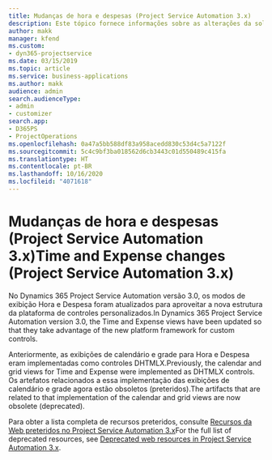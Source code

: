 ```yaml
---
title: Mudanças de hora e despesas (Project Service Automation 3.x)
description: Este tópico fornece informações sobre as alterações da solução para Hora e Despesa.
author: makk
manager: kfend
ms.custom:
- dyn365-projectservice
ms.date: 03/15/2019
ms.topic: article
ms.service: business-applications
ms.author: makk
audience: admin
search.audienceType:
- admin
- customizer
search.app:
- D365PS
- ProjectOperations
ms.openlocfilehash: 0a47a5bb588df83a958acedd830c53d4c5a7122f
ms.sourcegitcommit: 5c4c9bf3ba018562d6cb3443c01d550489c415fa
ms.translationtype: HT
ms.contentlocale: pt-BR
ms.lasthandoff: 10/16/2020
ms.locfileid: "4071618"
---
```

# <a name="time-and-expense-changes-project-service-automation-3x"></a><span data-ttu-id="dd421-103">Mudanças de hora e despesas (Project Service Automation 3.x)</span><span class="sxs-lookup"><span data-stu-id="dd421-103">Time and Expense changes (Project Service Automation 3.x)</span></span>

<span data-ttu-id="dd421-104">No Dynamics 365 Project Service Automation versão 3.0, os modos de exibição Hora e Despesa foram atualizados para aproveitar a nova estrutura da plataforma de controles personalizados.</span><span class="sxs-lookup"><span data-stu-id="dd421-104">In Dynamics 365 Project Service Automation version 3.0, the Time and Expense views have been updated so that they take advantage of the new platform framework for custom controls.</span></span>

<span data-ttu-id="dd421-105">Anteriormente, as exibições de calendário e grade para Hora e Despesa eram implementadas como controles DHTMLX.</span><span class="sxs-lookup"><span data-stu-id="dd421-105">Previously, the calendar and grid views for Time and Expense were implemented as DHTMLX controls.</span></span> <span data-ttu-id="dd421-106">Os artefatos relacionados a essa implementação das exibições de calendário e grade agora estão obsoletos (preteridos).</span><span class="sxs-lookup"><span data-stu-id="dd421-106">The artifacts that are related to that implementation of the calendar and grid views are now obsolete (deprecated).</span></span>

<span data-ttu-id="dd421-107">Para obter a lista completa de recursos preteridos, consulte [Recursos da Web preteridos no Project Service Automation 3.x](web-resources-deprecated-v3.x.md)</span><span class="sxs-lookup"><span data-stu-id="dd421-107">For the full list of deprecated resources, see [Deprecated web resources in Project Service Automation 3.x](web-resources-deprecated-v3.x.md).</span></span>
